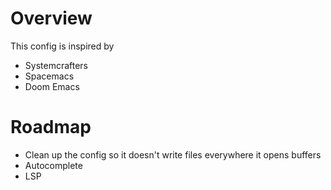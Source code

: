 # Overview
This config is inspired by
* Systemcrafters
* Spacemacs
* Doom Emacs

# Roadmap
* Clean up the config so it doesn't write files everywhere it opens buffers
* Autocomplete
* LSP
